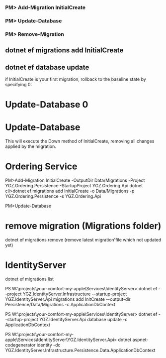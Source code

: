 ### PM> Add-Migration InitialCreate

### PM> Update-Database

### PM> Remove-Migration

## dotnet ef migrations add InitialCreate

## dotnet ef database update

if InitialCreate is your first migration, rollback to the baseline state by specifying 0:

# Update-Database 0

# Update-Database <new migrationName>

This will execute the Down method of InitialCreate, removing all changes applied by the migration.

# Ordering Service

PM>Add-Migration InitialCreate -OutputDir Data/Migrations -Project YGZ.Ordering.Persistence -StartupProject YGZ.Ordering.Api
dotnet cli>dotnet ef migrations add InitialCreate -o Data/Migrations -p YGZ.Ordering.Persistence -s YGZ.Ordering.Api

PM>Update-Database

# remove migration (Migrations folder)

dotnet ef migrations remove (remove latest migration'file which not updated yet)

# IdentityServer

dotnet ef migrations list

PS W:\projects\your-comfort-my-apple\Services\IdentityServer> dotnet ef --project YGZ.IdentityServer.Infrastructure --startup-project YGZ.IdentityServer.Api migrations add InitCreate --output-dir Persistence/Data/Migrations -c ApplicationDbContext

PS W:\projects\your-comfort-my-apple\Services\IdentityServer> dotnet ef --startup-project YGZ.IdentityServer.Api database update -c ApplicationDbContext

PS W:\projects\your-comfort-my-apple\Services\IdentityServer\YGZ.IdentityServer.Api> dotnet aspnet-codegenerator identity -dc YGZ.IdentityServer.Infrastructure.Persistence.Data.ApplicationDbContext
